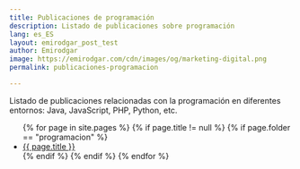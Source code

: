 ```yaml
---
title: Publicaciones de programación
description: Listado de publicaciones sobre programación
lang: es_ES
layout: emirodgar_post_test
author: Emirodgar
image: https://emirodgar.com/cdn/images/og/marketing-digital.png
permalink: publicaciones-programacion

---
```


Listado de publicaciones relacionadas con la programación en diferentes entornos: Java, JavaScript, PHP, Python, etc.

<ul>
{% for page in site.pages %}
{% if page.title != null  %}
	{% if page.folder == "programacion" %}
	  <li><a href="{{ page.url }}">{{ page.title }}</a></li>
	{% endif %}
{% endif %}
{% endfor %}
</ul>
<!--stackedit_data:
eyJoaXN0b3J5IjpbMTE1NjM1NzgzNV19
-->